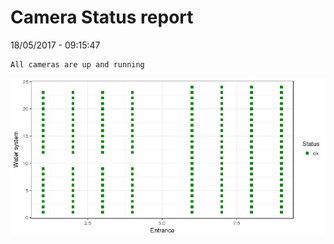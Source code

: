 Camera Status report
================
18/05/2017 - 09:15:47

    All cameras are up and running

![](camreport_files/figure-markdown_github/unnamed-chunk-2-1.png)
